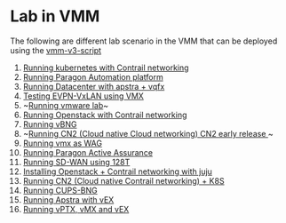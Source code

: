 # Lab in VMM
The following are different lab scenario in the VMM that can be deployed using the [vmm-v3-script](https://github.com/Juniper-SE/vmm-v3-script)


1. [Running kubernetes with Contrail networking ](k8s_with_contrail/README.md)
2. [Running Paragon Automation platform](paragon/README.md)
3. [Running Datacenter with apstra + vqfx](dc_with_apstra.4.0/README.md)
4. [Testing EVPN-VxLAN using VMX](evpn/README.md)
5. ~[Running vmware lab](vmware/README.md)~
6. [Running Openstack with Contrail networking ](openstack_with_contrail/README.md)
7. [Running vBNG ](vbng/README.md)
8. ~[Running CN2 (Cloud native Cloud networking) CN2 early release ](cn2-early/README.md)~
9. [Running vmx as WAG ](vbng_dhcp/README.md)
10. [Running Paragon Active Assurance](paa/README.md)
11. [Running SD-WAN using 128T](128T/README.md)
12. [Installing Openstack  + Contrail networking  with juju](openstack_with_juju/README.md)
13. [Running CN2 (Cloud native Contrail networking) + K8S ](cn2/README.md)
14. [Running CUPS-BNG ](cups_bng/README.md)
15. [Running Apstra with vEX ](dc_with_vEX/README.md) 
16. [Running vPTX, vMX and vEX ](virtual_evo_mx_ex/README.md) 
